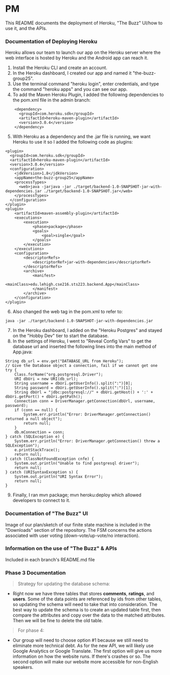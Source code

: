 # PM

This README documents the deployment of Heroku, "The Buzz" UI/how to use it, and the APIs.

### Documentation of Deploying Heroku

Heroku allows our team to launch our app on the Heroku server where the web interface is hosted by Heroku and the Android app can reach it.

1. Install the Heroku CLI and create an account.
2. In the Heroku dashboard, I created our app and named it "the-buzz-group25".
3. Use the terminal command "heroku login", enter credentials, and type the command "heroku apps" and you can see our app.
4. To add the Maven Heroku Plugin, I added the following dependencies to the pom.xml file in the admin branch:

```
    <dependency>
      <groupId>com.heroku.sdk</groupId>
      <artifactId>heroku-maven-plugin</artifactId>
      <version>3.0.4</version>
    </dependency>
```

5. With Heroku as a dependency and the .jar file is running, we want Heroku to use it so I added the following code as plugins:

```
<plugin>
  <groupId>com.heroku.sdk</groupId>
  <artifactId>heroku-maven-plugin</artifactId>
  <version>3.0.4</version>
  <configuration>
    <jdkVersion>1.8</jdkVersion>
    <appName>the-buzz-group25</appName>
    <processTypes>
      <web>java -jarjava -jar ./target/backend-1.0-SNAPSHOT-jar-with-dependencies.jar ./target/backend-1.0-SNAPSHOT.jar</web>
    </processTypes>
  </configuration>
</plugin>
<plugin>
    <artifactId>maven-assembly-plugin</artifactId>
    <executions>
        <execution>
            <phase>package</phase>
            <goals>
                <goal>single</goal>
            </goals>
        </execution>
    </executions>
    <configuration>
        <descriptorRefs>
            <descriptorRef>jar-with-dependencies</descriptorRef>
        </descriptorRefs>
        <archive>
            <manifest>
                <mainClass>edu.lehigh.cse216.sts223.backend.App</mainClass>
            </manifest>
        </archive>
    </configuration>
</plugin>
```

6. Also changed the web tag in the pom.xml to refer to:

```
java -jar ./target/backend-1.0-SNAPSHOT-jar-with-dependencies.jar
```

7. In the Heroku dashboard, I added on the "Heroku Postgres" and stayed on the "Hobby Dev" tier to start the database.
8. In the settings of Heroku, I went to "Reveal Config Vars" to get the database url and inserted the following lines into the main method of App.java:

```
String db_url = env.get("DATABASE_URL from Heroku");
// Give the Database object a connection, fail if we cannot get one
try {
    Class.forName("org.postgresql.Driver");
    URI dbUri = new URI(db_url);
    String username = dbUri.getUserInfo().split(":")[0];
    String password = dbUri.getUserInfo().split(":")[1];
    String dbUrl = "jdbc:postgresql://" + dbUri.getHost() + ':' + dbUri.getPort() + dbUri.getPath();
    Connection conn = DriverManager.getConnection(dbUrl, username, password);
    if (conn == null) {
        System.err.println("Error: DriverManager.getConnection() returned a null object");
        return null;
    }
    db.mConnection = conn;
} catch (SQLException e) {
    System.err.println("Error: DriverManager.getConnection() threw a SQLException");
    e.printStackTrace();
    return null;
} catch (ClassNotFoundException cnfe) {
    System.out.println("Unable to find postgresql driver");
    return null;
} catch (URISyntaxException s) {
    System.out.println("URI Syntax Error");
    return null;
}
```

9. Finally, I ran mvn package; mvn heroku:deploy which allowed developers to connect to it.

### Documentation of "The Buzz" UI

Image of our plan/sketch of our finite state machine is included in the "Downloads" section of the repository. The FSM concerns the actions associated with user voting (down-vote/up-vote/no interaction).

### Information on the use of "The Buzz" & APIs

Included in each branch's README.md file

### Phase 3 Documentation

> Strategy for updating the database schema:

- Right now we have three tables that stores **comments**, **ratings**, and **users**. Some of the data points are referenced by ids from other tables, so updating the schema will need to take that into consideration. The best way to update the schema is to create an updated table first, then compare the attributes and copy over the data to the matched attributes. Then we will be fine to delete the old table.

> For phase 4:

- Our group will need to choose option #1 because we still need to eliminate more technical debt. As for the new API, we will likely use Google Analytics or Google Translate. The first option will give us more information on how the website runs. If there's crashes or so. The second option will make our website more accessible for non-English speakers.
